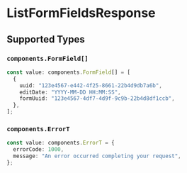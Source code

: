 # ListFormFieldsResponse


## Supported Types

### `components.FormField[]`

```typescript
const value: components.FormField[] = [
  {
    uuid: "123e4567-e442-4f25-8661-22b4d9db7a6b",
    editDate: "YYYY-MM-DD HH:MM:SS",
    formUuid: "123e4567-4df7-4d9f-9c9b-22b4d8df1ccb",
  },
];
```

### `components.ErrorT`

```typescript
const value: components.ErrorT = {
  errorCode: 1000,
  message: "An error occurred completing your request",
};
```

